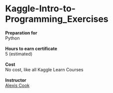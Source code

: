 # Kaggle-Intro-to-Programming_Exercises

<p>
<b>Preparation for</b><br>
Python
<br>
<br>
<b>Hours to earn certificate</b><br>
5 (estimated)
<br>
<br>
<b>Cost</b><br>
No cost, like all Kaggle Learn Courses
<br>
<br>
<b>Instructor</b><br>
<a href="https://www.kaggle.com/alexisbcook">Alexis Cook</a>
</p>

